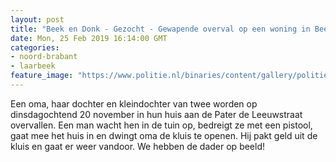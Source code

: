 ```yaml
---
layout: post
title: "Beek en Donk - Gezocht - Gewapende overval op een woning in Beek en Donk"
date: Mon, 25 Feb 2019 16:14:00 GMT
categories: 
- noord-brabant 
- laarbeek 
feature_image: "https://www.politie.nl/binaries/content/gallery/politie/gezocht/verdachten/2019/februari/09-ob/bb_190225/beek-en-donk-3.jpg"
---
```


Een oma, haar dochter en kleindochter van twee worden op dinsdagochtend 20 november in hun huis aan de Pater de Leeuwstraat overvallen. Een man wacht hen in de tuin op, bedreigt ze met een pistool, gaat mee het huis in en dwingt oma de kluis te openen. Hij pakt geld uit de kluis en gaat er weer vandoor. We hebben de dader op beeld!
